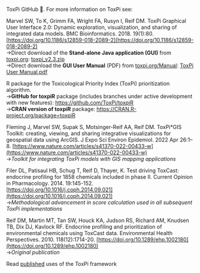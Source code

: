 

ToxPi GitHub :house_with_garden:. For more information on ToxPi see:

Marvel SW, To K, Grimm FA, Wright FA, Rusyn I, Reif DM. ToxPi Graphical User Interface 2.0: Dynamic exploration, visualization, and sharing of integrated data models. BMC Bioinformatics. 2018. 19(1):80. [https://doi.org/10.1186/s12859-018-2089-2](https://doi.org/10.1186/s12859-018-2089-2)
<br>&#8594;Direct download of the **Stand-alone Java application (GUI)** from [toxpi.org](https://toxpi.org/): [toxpi_v2.3.zip](https://github.com/user-attachments/files/21943523/toxpi_v2.3.zip)
<br>&#8594;Direct download the **GUI User Manual** (PDF) from [toxpi.org/Manual](https://toxpi.org/dist/ToxPi%20User%20Manual.pdf): [ToxPi User Manual.pdf](https://github.com/user-attachments/files/21943527/ToxPi.User.Manual.pdf)

R package for the Toxicological Priority Index (ToxPi) prioritization algorithm. 
<br>&#8594;**GitHub for toxpiR** package (includes branches under active development with new features): https://github.com/ToxPi/toxpiR
<br>&#8594;**CRAN version of toxpiR** package: https://CRAN.R-project.org/package=toxpiR

Fleming J, Marvel SW, Supak S, Motsinger-Reif AA, Reif DM. ToxPi*GIS Toolkit: creating, viewing, and sharing integrative visualizations for geospatial data using ArcGIS. J Expo Sci Environ Epidemiol. 2022 Apr 26:1–8. [https://www.nature.com/articles/s41370-022-00433-w](https://www.nature.com/articles/s41370-022-00433-w)
<br>&#8594;*Toolkit for integrating ToxPi models with GIS mapping applications*

Filer DL, Patisaul HB, Schug T, Reif D, Thayer, K. Test driving ToxCast: endocrine profiling for 1858 chemicals included in phase II. Current Opinion in Pharmacology. 2014. 19:145-152. [https://doi.org/10.1016/j.coph.2014.09.021](https://doi.org/10.1016/j.coph.2014.09.021)
<br>&#8594;*Methodological advancement in score calculation used in all subsequent ToxPi implementations*

Reif DM, Martin MT, Tan SW, Houck KA, Judson RS, Richard AM, Knudsen TB, Dix DJ, Kavlock RF. Endocrine profiling and prioritization of environmental chemicals using ToxCast data. Environmental Health Perspectives. 2010. 118(12):1714-20. [https://doi.org/10.1289/ehp.1002180](https://doi.org/10.1289/ehp.1002180)
<br>&#8594;*Original publication*

Read [published](https://scholar.google.com/scholar?start=5&hl=en&as_sdt=0,34&sciodt=0,34&cites=14315759707117183281,8409987751811922970,6830405381891567320,6660731247750930378,6264826653350493071,6008919238370157052,5228323847718230279,14470107422640831138) uses of the ToxPi framework
